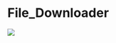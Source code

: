 # File_Downloader

![](https://raw.githubusercontent.com/v-andrusenko/File_Downloader/master/downloader.gif)
